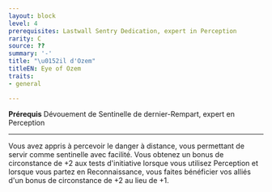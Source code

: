 ```yaml
---
layout: block
level: 4
prerequisites: Lastwall Sentry Dedication, expert in Perception
rarity: C
source: ??
summary: '-'
title: "\u0152il d'Ozem"
titleEN: Eye of Ozem
traits:
- general

---
```


<p><span id="ctl00_MainContent_DetailedOutput"><strong>Prérequis</strong> Dévouement de Sentinelle de dernier-Rempart, expert en Perception<br></span></p>
<hr>
<p>Vous avez appris à percevoir le danger à distance, vous permettant de servir comme sentinelle avec facilité. Vous obtenez un bonus de circonstance de +2 aux tests d'initiative lorsque vous utilisez Perception et lorsque vous partez en Reconnaissance, vous faites bénéficier vos alliés d'un bonus de circonstance de +2 au lieu de +1.&nbsp;</p>